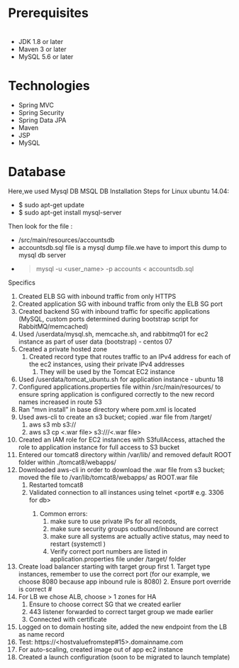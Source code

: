 # Prerequisites
#
- JDK 1.8 or later
- Maven 3 or later
- MySQL 5.6 or later

# Technologies 
- Spring MVC
- Spring Security
- Spring Data JPA
- Maven
- JSP
- MySQL
# Database
Here,we used Mysql DB 
MSQL DB Installation Steps for Linux ubuntu 14.04:
- $ sudo apt-get update
- $ sudo apt-get install mysql-server

Then look for the file :
- /src/main/resources/accountsdb
- accountsdb.sql file is a mysql dump file.we have to import this dump to mysql db server
- > mysql -u <user_name> -p accounts < accountsdb.sql


Specifics
1. Created ELB SG with inbound traffic from only HTTPS
2. Created application SG with inbound traffic from only the ELB SG port
3. Created backend SG with inbound traffic for specific applications (MySQL, custom ports determined during bootstrap script for RabbitMQ/memcached)
4. Used /userdata/mysql.sh, memcache.sh, and rabbitmq01 for ec2 instance as part of user data (bootstrap) - centos 07
5. Created a private hosted zone
    1. Created record type that routes traffic to an IPv4 address for each of the ec2 instances, using their private IPv4 addresses
        1. They will be used by the Tomcat EC2 instance
6. Used /userdata/tomcat_ubuntu.sh for application instance - ubuntu 18
7. Configured applications.properties file within /src/main/resources/ to ensure spring application is configured correctly to the new record names increased in route 53
8. Ran “mvn install” in base directory where pom.xml is located
9. Used aws-cli to create an s3 bucket; copied .war file from /target/
    1. aws s3 mb s3://<uniquebucketname>
    2. aws s3 cp <.war file> s3://<bucket name>/<.war file>
10. Created an IAM role for EC2 instances with S3fullAccess, attached the role to application instance for full access to S3 bucket
11. Entered our tomcat8 directory within /var/lib/ and removed default ROOT folder within ./tomcat8/webapps/
12. Downloaded aws-cli in order to download the .war file from s3 bucket; moved the file to /var/lib/tomcat8/webapps/ as ROOT.war file
    1. Restarted tomcat8
    2. Validated connection to all instances using telnet <name e.g. db01.vprofile.in> <port# e.g. 3306 for db>
        1. Common errors: 
            1. make sure to use private IPs for all records, 
            2. make sure security groups outbound/inbound are correct
            3. make sure all systems are actually active status, may need to restart (systemctl <command> <service>)
            4. Verify correct port numbers are listed in application.properties file under /target/ folder
13.  Create load balancer starting with target group first
    1. Target type instances, remember to use the correct port (for our example, we choose 8080 because app inbound rule is 8080)
    2. Ensure port override is correct #
14. For LB we chose ALB, choose > 1 zones for HA
    1. Ensure to choose correct SG that we created earlier
    2. 443 listener forwarded to correct target group we made earlier
    3. Connected with certificate
15. Logged on to domain hosting site, added the new endpoint from the LB as name record
16. Test: https://<hostvaluefromstep#15>.domainname.com
17. For auto-scaling, created image out of app ec2 instance
18. Created a launch configuration (soon to be migrated to launch template)
